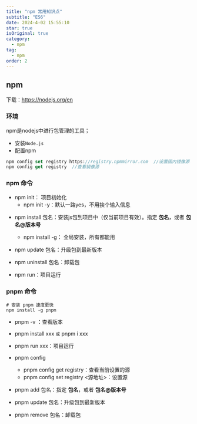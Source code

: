 ```yaml
---
title: "npm 常用知识点"
subtitle: "ES6"
date: 2024-4-02 15:55:10
star: true
isOriginal: true
category:
  - npm
tag:
  - npm
order: 2
---
```


## npm

下载：https://nodejs.org/en

### 环境

npm是nodejs中进行包管理的工具；

- 安装`Node.js`
- 配置npm

```javascript
npm config set registry https://registry.npmmirror.com  //设置国内镜像源
npm config get registry  //查看镜像源
```

### npm 命令

- npm init： 项目初始化
  - npm init -y：默认一路yes，不用挨个输入信息

* npm install 包名：安装js包到项目中（仅当前项目有效）。指定 **包名**，或者 **包名@版本号**
  * npm install -g： 全局安装，所有都能用
* npm update 包名：升级包到最新版本

* npm uninstall 包名：卸载包
* npm run：项目运行

### pnpm 命令

```shell
# 安装 pnpm 速度更快
npm install -g pnpm
```

* pnpm -v ：查看版本

* pnpm install xxx ` 或 ` pnpm i xxx
* pnpm run xxx：项目运行
* pnpm config
  *  pnpm config get registry：查看当前设置的源
  * pnpm config set registry <源地址>：设置源
* pnpm add 包名：指定 **包名**，或者 **包名@版本号**
* pnpm update 包名：升级包到最新版本
* pnpm remove 包名：卸载包

